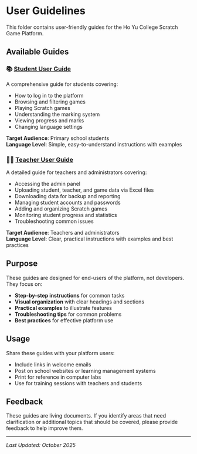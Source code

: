 # User Guidelines

This folder contains user-friendly guides for the Ho Yu College Scratch Game Platform.

## Available Guides

### 📚 [Student User Guide](student-guide.md)
A comprehensive guide for students covering:
- How to log in to the platform
- Browsing and filtering games
- Playing Scratch games
- Understanding the marking system
- Viewing progress and marks
- Changing language settings

**Target Audience**: Primary school students  
**Language Level**: Simple, easy-to-understand instructions with examples

### 👨‍🏫 [Teacher User Guide](teacher-guide.md)
A detailed guide for teachers and administrators covering:
- Accessing the admin panel
- Uploading student, teacher, and game data via Excel files
- Downloading data for backup and reporting
- Managing student accounts and passwords
- Adding and organizing Scratch games
- Monitoring student progress and statistics
- Troubleshooting common issues

**Target Audience**: Teachers and administrators  
**Language Level**: Clear, practical instructions with examples and best practices

## Purpose

These guides are designed for end-users of the platform, not developers. They focus on:
- **Step-by-step instructions** for common tasks
- **Visual organization** with clear headings and sections
- **Practical examples** to illustrate features
- **Troubleshooting tips** for common problems
- **Best practices** for effective platform use

## Usage

Share these guides with your platform users:
- Include links in welcome emails
- Post on school websites or learning management systems
- Print for reference in computer labs
- Use for training sessions with teachers and students

## Feedback

These guides are living documents. If you identify areas that need clarification or additional topics that should be covered, please provide feedback to help improve them.

---

*Last Updated: October 2025*
